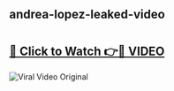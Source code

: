 ## andrea-lopez-leaked-video 

# <h2><a href="http://freeplayer.one?title=andrea-lopez-leaked-video&ref=21J">🔗 Click to Watch 👉🔴 VIDEO</a></h2>

<a href="http://freeplayer.one?title=andrea-lopez-leaked-video&ref=21J" rel="nofollow" data-target="animated-image.originalLink"><img src="https://i.ibb.co.com/xMMVF88/686577567.gif" alt="Viral Video Original" style="max-width: 100%; display: inline-block;" data-target="animated-image.originalImage"></a>

